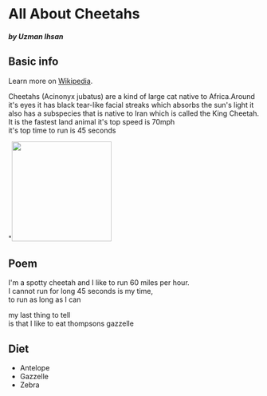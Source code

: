 <!DOCTYPE html>
<html>
    <head>
        <meta charset="utf-8">
        

<h1>All About Cheetahs</h1>
<h5>by Uzman Ihsan</h5>











<h2>Basic info</h2>
<p>Learn more on <a href="https://en.wikipedia.org/wiki/Cheetah">Wikipedia</a>.</p>
<p>Cheetahs (Acinonyx jubatus) are a kind of large cat native to Africa.Around it's eyes it has black tear-like facial streaks which absorbs the sun's light it also has a subspecies that is native to Iran which is called the King Cheetah. It is the fastest land animal it's top speed is 70mph <br>
it's top time to run is 45 seconds    
</p>
    "<img src = "https://upload.wikimedia.org/wikipedia/commons/8/81/Cheetah_genetic_diversity.jpg"width="200"> 
<h2 id = "poem">Poem</h2>        
 <p id = "poem">I'm a spotty cheetah and I like to run 60 miles per hour. <br>I cannot run for long 45 seconds is my time,<br> to run as long as I can <br>

 my last thing to tell<br>
 is that I like to eat thompsons gazzelle
 </p>  
 <h2>Diet</h2>  
 <ul><li>Antelope</li>
 <li>Gazzelle</li>
 <li>Zebra</li>  
 </ul>
   
   
   
   
   
   
   
   
   
   
   
   
   
   
   
   
   
   
   
   
   
   
   
   
   
   
   
   
   
   
   
   
   
   
   
   </body>
</html>
